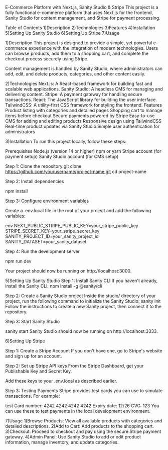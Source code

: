 E-Commerce Platform with Next.js, Sanity Studio & Stripe
This project is a fully functional e-commerce platform that uses Next.js for the frontend, Sanity Studio for content management, and Stripe for payment processing.

Table of Contents
1)Description
2)Technologies
3)Features
4)Installation
5)Setting Up Sanity Studio
6)Setting Up Stripe
7)Usage


1)Description
This project is designed to provide a simple, yet powerful e-commerce experience with the integration of modern technologies. Users can browse products, add them to a shopping cart, and complete the checkout process securely using Stripe.

Content management is handled by Sanity Studio, where administrators can add, edit, and delete products, categories, and other content easily.

2)Technologies
Next.js: A React-based framework for building fast and scalable web applications.
Sanity Studio: A headless CMS for managing and delivering content.
Stripe: A payment gateway for handling secure transactions.
React: The JavaScript library for building the user interface.
TailwindCSS: A utility-first CSS framework for styling the frontend.
Features
Product listing with categories and detailed pages
Shopping cart to manage items before checkout
Secure payments powered by Stripe
Easy-to-use CMS for adding and editing products
Responsive design using TailwindCSS
Real-time product updates via Sanity Studio
Simple user authentication for administrators


3)Installation
To run this project locally, follow these steps:

Prerequisites
Node.js (version 14 or higher)
npm or yarn
Stripe account (for payment setup)
Sanity Studio account (for CMS setup)

Step 1: Clone the repository
git clone https://github.com/yourusername/project-name.git
cd project-name

Step 2: Install dependencies


npm install


Step 3: Configure environment variables

Create a .env.local file in the root of your project and add the following variables:

env
NEXT_PUBLIC_STRIPE_PUBLIC_KEY=your_stripe_public_key
STRIPE_SECRET_KEY=your_stripe_secret_key
SANITY_PROJECT_ID=your_sanity_project_id
SANITY_DATASET=your_sanity_dataset

Step 4: Run the development server


npm run dev

Your project should now be running on http://localhost:3000.


5)Setting Up Sanity Studio
Step 1: Install Sanity CLI
If you haven't already, install the Sanity CLI:
npm install -g @sanity/cli

Step 2: Create a Sanity Studio project
Inside the studio/ directory of your project, run the following command to initialize the Sanity Studio:
sanity init
Follow the instructions to create a new Sanity project, then connect it to the repository.

Step 3: Start Sanity Studio

sanity start
Sanity Studio should now be running on http://localhost:3333.

6)Setting Up Stripe

Step 1: Create a Stripe Account
If you don't have one, go to Stripe's website and sign up for an account.

Step 2: Set up Stripe API keys
From the Stripe Dashboard, get your Publishable Key and Secret Key.

Add these keys to your .env.local as described earlier.

Step 3: Testing Payments
Stripe provides test cards you can use to simulate transactions. For example:

test Card number: 4242 4242 4242 4242
Expiry date: 12/26
CVC: 123
You can use these to test payments in the local development environment.

7)Usage
1)Browse Products: View all available products with categories and detailed descriptions.
2)Add to Cart: Add products to the shopping cart.
3)Checkout: Proceed to checkout and pay using the secure Stripe payment gateway.
4)Admin Panel: Use Sanity Studio to add or edit product information, manage inventory, and update categories.

